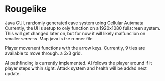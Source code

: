 # Rougelike
Java GUI, randomly generated cave system using Cellular Automata
Currently, the UI is setup to only function on a 1920x1080 fullscreen system. 
This will get changed later on, but for now it will likely malfunction on smaller screens.
Map.java is the runner file

Player movement functions with the arrow keys. 
Currently, 9 tiles are available to move through. a 3x3 grid.

AI pathfinding is currently implemented. AI follows the player around if it player steps within sight.
Attack system and health will be added next update.

